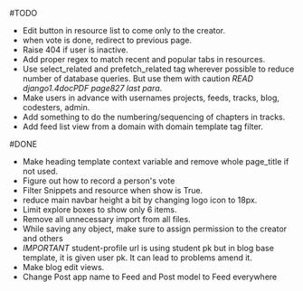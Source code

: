 #TODO

- Edit button in resource list to come only to the creator.
- when vote is done, redirect to previous page.
- Raise 404 if user is inactive.
- Add proper regex to match recent and popular tabs in resources.
- Use select_related and prefetch_related tag wherever possible to reduce number of database queries. But use them with caution *READ django1.4docPDF page827 last para*.
- Make users in advance with usernames projects, feeds, tracks, blog, codesters, admin.
- Add something to do the numbering/sequencing of chapters in tracks.
- Add feed list view from a domain with domain template tag filter.

#DONE

- Make heading template context variable and remove whole page_title if not used.
- Figure out how to record a person's vote
- Filter Snippets and resource when show is True.
- reduce main navbar height a bit by changing logo icon to 18px.
- Limit explore boxes to show only 6 items.
- Remove all unnecessary import from all files.
- While saving any object, make sure to assign permission to the creator and others
- *IMPORTANT* student-profile url is using student pk but in blog base template, it is given user pk. It can lead to problems amend it.
- Make blog edit views.
- Change Post app name to Feed and Post model to Feed everywhere
